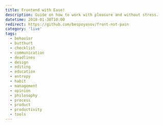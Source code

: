```yaml
---
title: Frontend with Ease!
description: Guide on how to work with pleasure and without stress.
datetime: 2018-01-30T10:00
redirect: https://github.com/bespoyasov/front-not-pain
category: 'live'
tags:
  - behavior
  - butthurt
  - checklist
  - communication
  - deadlines
  - design
  - editing
  - education
  - entropy
  - habit
  - management
  - opinion
  - philosophy
  - process
  - product
  - productivity
  - tools
---
```

